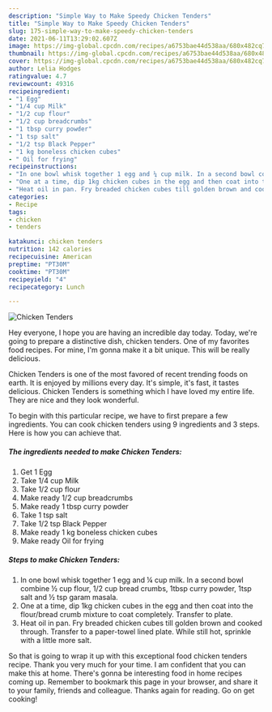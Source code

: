 ```yaml
---
description: "Simple Way to Make Speedy Chicken Tenders"
title: "Simple Way to Make Speedy Chicken Tenders"
slug: 175-simple-way-to-make-speedy-chicken-tenders
date: 2021-06-11T13:29:02.607Z
image: https://img-global.cpcdn.com/recipes/a6753bae44d538aa/680x482cq70/chicken-tenders-recipe-main-photo.jpg
thumbnail: https://img-global.cpcdn.com/recipes/a6753bae44d538aa/680x482cq70/chicken-tenders-recipe-main-photo.jpg
cover: https://img-global.cpcdn.com/recipes/a6753bae44d538aa/680x482cq70/chicken-tenders-recipe-main-photo.jpg
author: Lelia Hodges
ratingvalue: 4.7
reviewcount: 49316
recipeingredient:
- "1 Egg"
- "1/4 cup Milk"
- "1/2 cup flour"
- "1/2 cup breadcrumbs"
- "1 tbsp curry powder"
- "1 tsp salt"
- "1/2 tsp Black Pepper"
- "1 kg boneless chicken cubes"
- " Oil for frying"
recipeinstructions:
- "In one bowl whisk together 1 egg and ¼ cup milk. In a second bowl combine ½ cup flour, 1/2 cup bread crumbs, 1tbsp curry powder, 1tsp salt and ½ tsp garam masala."
- "One at a time, dip 1kg chicken cubes in the egg and then coat into the flour/bread crumb mixture to coat completely. Transfer to plate."
- "Heat oil in pan. Fry breaded chicken cubes till golden brown and cooked through. Transfer to a paper-towel lined plate. While still hot, sprinkle with a little more salt."
categories:
- Recipe
tags:
- chicken
- tenders

katakunci: chicken tenders 
nutrition: 142 calories
recipecuisine: American
preptime: "PT30M"
cooktime: "PT30M"
recipeyield: "4"
recipecategory: Lunch

---
```



![Chicken Tenders](https://img-global.cpcdn.com/recipes/a6753bae44d538aa/680x482cq70/chicken-tenders-recipe-main-photo.jpg)

Hey everyone, I hope you are having an incredible day today. Today, we're going to prepare a distinctive dish, chicken tenders. One of my favorites food recipes. For mine, I'm gonna make it a bit unique. This will be really delicious.

Chicken Tenders is one of the most favored of recent trending foods on earth. It is enjoyed by millions every day. It's simple, it's fast, it tastes delicious. Chicken Tenders is something which I have loved my entire life. They are nice and they look wonderful.




To begin with this particular recipe, we have to first prepare a few ingredients. You can cook chicken tenders using 9 ingredients and 3 steps. Here is how you can achieve that.

<!--inarticleads1-->

##### The ingredients needed to make Chicken Tenders:

1. Get 1 Egg
1. Take 1/4 cup Milk
1. Take 1/2 cup flour
1. Make ready 1/2 cup breadcrumbs
1. Make ready 1 tbsp curry powder
1. Take 1 tsp salt
1. Take 1/2 tsp Black Pepper
1. Make ready 1 kg boneless chicken cubes
1. Make ready  Oil for frying




<!--inarticleads2-->

##### Steps to make Chicken Tenders:

1. In one bowl whisk together 1 egg and ¼ cup milk. In a second bowl combine ½ cup flour, 1/2 cup bread crumbs, 1tbsp curry powder, 1tsp salt and ½ tsp garam masala.
1. One at a time, dip 1kg chicken cubes in the egg and then coat into the flour/bread crumb mixture to coat completely. Transfer to plate.
1. Heat oil in pan. Fry breaded chicken cubes till golden brown and cooked through. Transfer to a paper-towel lined plate. While still hot, sprinkle with a little more salt.




So that is going to wrap it up with this exceptional food chicken tenders recipe. Thank you very much for your time. I am confident that you can make this at home. There's gonna be interesting food in home recipes coming up. Remember to bookmark this page in your browser, and share it to your family, friends and colleague. Thanks again for reading. Go on get cooking!
